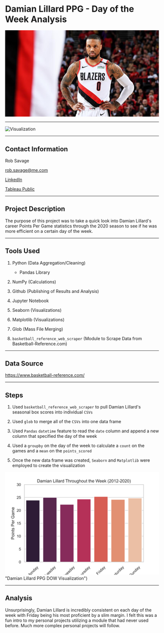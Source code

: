 # Damian Lillard PPG - Day of the Week Analysis

![Damian Lillard](images/dame_0.jpg)

---

![Visualization](images/dame-ppg-gif.gif "Notebook Walkthrough")

---

## Contact Information

Rob Savage 

rob.savage@me.com

[LinkedIn](https://www.linkedin.com/in/robsavage/)


[Tableau Public](https://public.tableau.com/profile/rob.savage)

---

## Project Description

The purpose of this project was to take a quick look into Damian Lillard's career Points Per Game statistics through the 2020 season to see if he was more efficient on a certain day of the week.

---

## Tools Used

1. Python (Data Aggregation/Cleaning)

    - Pandas Library

2. NumPy (Calculations)

3. Github (Publishing of Results and Analysis)

4. Jupyter Notebook

5. Seaborn (Visualizations)

6. Matplotlib (Visualizations)

7. Glob (Mass File Merging)

8. `basketball_reference_web_scraper` (Module to Scrape Data from Basketball-Reference.com)

---

## Data Source

https://www.basketball-reference.com/

---

## Steps 

1. Used `basketball_reference_web_scraper` to pull Damian Lillard's seasonal box scores into individual `CSVs`

2. Used `glob` to merge all of the `CSVs` into one data frame

3. Used `Pandas` `datetime` feature to read the `date` column and append a new column that specified the day of the week

4. Used a `groupby` on the day of the week to calculate a `count` on the games and a `mean` on the `points_scored` 

5. Once the new data frame was created, `Seaborn` and `Matplotlib` were employed to create the visualization 

![Damian Lillard PPG DOW Visualization](images/lillard_ppg_dow.png) "Damian Lillard PPG DOW Visualization")

---

## Analysis


Unsurprisingly, Damian Lillard is incredibly consistent on each day of the week with Friday being his most proficient by a slim margin. I felt this was a fun intro to my personal projects utilizing a module that had never used before. Much more complex personal projects will follow. 


